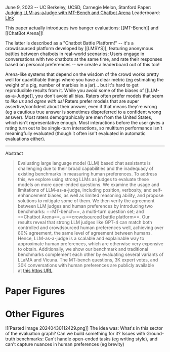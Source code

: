 June 9, 2023 -- UC Berkeley, UCSD, Carnegie Melon, Stanford
Paper: [Judging LLM-as-aJudge with MT-Bench and Chatbot Arena](https://arxiv.org/pdf/2306.05685.pdf)
Leaderboard: [Link](https://chat.lmsys.org/?leaderboard)

This paper actually introduces two banger evaluations: [[MT-Bench]] and [[ChatBot Arena]]!

The latter is described as a "Chatbot Battle Platform!" -- it's a crowdsourced platform developed by [[LMSYS]], featuring anonymous battles between chatbots in real-world scenarios; Users engage in conversations with two chatbots at the same time, and rate their responses based on personal preferences -- we create a leaderboard out of this too!

Arena-like systems that depend on the wisdom of the crowd works pretty well for quantifiable things where you have a clear metric (eg estimating the weight of a pig, number of marbles in a jar)... but it's hard to get reproducible results from it. While you avoid some of the biases of [[LLM-as-a-Judge]], you don't avoid all bias. Raters often prefer models that seem to *like us* and *agree with us!* Raters prefer models that are super assertive/confident about their answer, even if that means they're wrong (eg a cautious true answer is sometimes dispreferred to a confident wrong answer). Most raters demographically are men from the United States, which isn't representative enough. Most interactions before the user gives a rating turn out to be single-turn interactions, so multiturn performance isn't meaningfully evaluated (though it often isn't evaluated in automatic evaluations either).

-----


Abstract
> Evaluating large language model (LLM) based chat assistants is challenging due to their broad capabilities and the inadequacy of existing benchmarks in measuring human preferences. To address this, we explore using strong LLMs as judges to evaluate these models on more open-ended questions. We examine the usage and limitations of LLM-as-a-judge, including position, verbosity, and self-enhancement biases, as well as limited reasoning ability, and propose solutions to mitigate some of them. We then verify the agreement between LLM judges and human preferences by introducing two benchmarks: ==MT-bench==, a multi-turn question set; and ==Chatbot Arena==, a ==crowdsourced battle platform==. Our results reveal that strong LLM judges like GPT-4 can match both controlled and crowdsourced human preferences well, achieving over 80% agreement, the same level of agreement between humans. Hence, LLM-as-a-judge is a scalable and explainable way to approximate human preferences, which are otherwise very expensive to obtain. Additionally, we show our benchmark and traditional benchmarks complement each other by evaluating several variants of LLaMA and Vicuna. The MT-bench questions, 3K expert votes, and 30K conversations with human preferences are publicly available at [this https URL](https://github.com/lm-sys/FastChat/tree/main/fastchat/llm_judge).


# Paper Figures


# Other Figures

![[Pasted image 20240430112429.png]]
The idea was: What's in this sector of the evaluation graph? Can we build something for it?
Issues with Ground-truth benchmarks: Can't handle open-ended tasks (eg writing style), and can't capture nuances in human preferences (eg brevity)